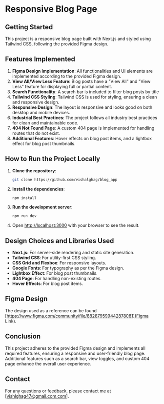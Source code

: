 # Responsive Blog Page

## Getting Started

This project is a responsive blog page built with Next.js and styled using Tailwind CSS, following the provided Figma design.

## Features Implemented

1. **Figma Design Implementation**: All functionalities and UI elements are implemented according to the provided Figma design.
2. **View All/View Less Feature**: Blog posts have a "View All" and "View Less" feature for displaying full or partial content.
3. **Search Functionality**: A search bar is included to filter blog posts by title
4. **Tailwind CSS Styling**: Tailwind CSS is used for styling, ensuring a clean and responsive design.
5. **Responsive Design**: The layout is responsive and looks good on both desktop and mobile devices.
6. **Industrial Best Practices**: The project follows all industry best practices for clean and maintainable code.
7. **404 Not Found Page**: A custom 404 page is implemented for handling routes that do not exist.
8. **Additional Features**: Hover effects on blog post items, and a lightbox effect for blog post thumbnails.

## How to Run the Project Locally

1. **Clone the repository**:

   ```bash
   git clone https://github.com/vishalghag/blog_app
   ```

2. **Install the dependencies**:

   ```bash
   npm install
   ```

3. **Run the development server**:

   ```bash
   npm run dev
   ```

4. Open [http://localhost:3000](http://localhost:3000) with your browser to see the result.

## Design Choices and Libraries Used

- **Next.js**: For server-side rendering and static site generation.
- **Tailwind CSS**: For utility-first CSS styling.
- **CSS Grid and Flexbox**: For responsive layouts.
- **Google Fonts**: For typography as per the Figma design.
- **Lightbox Effect**: For blog post thumbnails.
- **404 Page**: For handling non-existing routes.
- **Hover Effects**: For blog post items.

## Figma Design

The design used as a reference can be found [https://www.figma.com/community/file/882879599442878081](Figma Link).

## Conclusion

This project adheres to the provided Figma design and implements all required features, ensuring a responsive and user-friendly blog page. Additional features such as a search bar, view toggles, and custom 404 page enhance the overall user experience.

## Contact

For any questions or feedback, please contact me at [vishlghag47@gmail.com.com].
